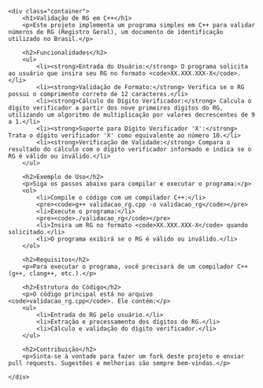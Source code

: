     <div class="container">
        <h1>Validação de RG em C++</h1>
        <p>Este projeto implementa um programa simples em C++ para validar números de RG (Registro Geral), um documento de identificação utilizado no Brasil.</p>
        
        <h2>Funcionalidades</h2>
        <ul>
            <li><strong>Entrada do Usuário:</strong> O programa solicita ao usuário que insira seu RG no formato <code>XX.XXX.XXX-X</code>.</li>
            <li><strong>Validação de Formato:</strong> Verifica se o RG possui o comprimento correto de 12 caracteres.</li>
            <li><strong>Cálculo do Dígito Verificador:</strong> Calcula o dígito verificador a partir dos nove primeiros dígitos do RG, utilizando um algoritmo de multiplicação por valores decrescentes de 9 a 1.</li>
            <li><strong>Suporte para Dígito Verificador 'X':</strong> Trata o dígito verificador 'X' como equivalente ao número 10.</li>
            <li><strong>Verificação de Validade:</strong> Compara o resultado do cálculo com o dígito verificador informado e indica se o RG é válido ou inválido.</li>
        </ul>
        
        <h2>Exemplo de Uso</h2>
        <p>Siga os passos abaixo para compilar e executar o programa:</p>
        <ol>
            <li>Compile o código com um compilador C++:</li>
            <pre><code>g++ validacao_rg.cpp -o validacao_rg</code></pre>
            <li>Execute o programa:</li>
            <pre><code>./validacao_rg</code></pre>
            <li>Insira um RG no formato <code>XX.XXX.XXX-X</code> quando solicitado.</li>
            <li>O programa exibirá se o RG é válido ou inválido.</li>
        </ol>
        
        <h2>Requisitos</h2>
        <p>Para executar o programa, você precisará de um compilador C++ (g++, clang++, etc.).</p>
        
        <h2>Estrutura do Código</h2>
        <p>O código principal está no arquivo <code>validacao_rg.cpp</code>. Ele contém:</p>
        <ul>
            <li>Entrada do RG pelo usuário.</li>
            <li>Extração e processamento dos dígitos do RG.</li>
            <li>Cálculo e validação do dígito verificador.</li>
        </ul>
        
        <h2>Contribuição</h2>
        <p>Sinta-se à vontade para fazer um fork deste projeto e enviar pull requests. Sugestões e melhorias são sempre bem-vindas.</p>
       
    </div>
